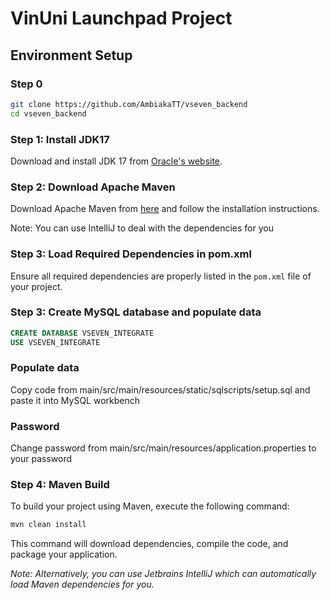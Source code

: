 # VinUni Launchpad Project

## Environment Setup

### Step 0
```bash
git clone https://github.com/AmbiakaTT/vseven_backend
cd vseven_backend
```

### Step 1: Install JDK17
Download and install JDK 17 from [Oracle's website](https://www.oracle.com/java/technologies/downloads/).

### Step 2: Download Apache Maven
Download Apache Maven from [here](https://maven.apache.org/download.cgi) and follow the installation instructions.

Note: You can use IntelliJ to deal with the dependencies for you

### Step 3: Load Required Dependencies in pom.xml
Ensure all required dependencies are properly listed in the `pom.xml` file of your project.

### Step 3: Create MySQL database and populate data
```sql
CREATE DATABASE VSEVEN_INTEGRATE
USE VSEVEN_INTEGRATE
```

### Populate data
Copy code from main/src/main/resources/static/sqlscripts/setup.sql and paste it into MySQL workbench

### Password
Change password from main/src/main/resources/application.properties to your password

### Step 4: Maven Build
To build your project using Maven, execute the following command:
```bash
mvn clean install
```
This command will download dependencies, compile the code, and package your application.

*Note: Alternatively, you can use Jetbrains IntelliJ which can automatically load Maven dependencies for you.*
